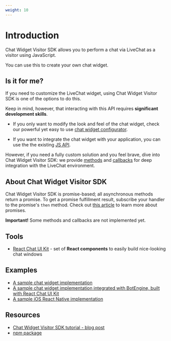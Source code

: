 ```yaml
---
weight: 10
---
```


# Introduction

Chat Widget Visitor SDK allows you to perform a chat via LiveChat as a visitor using JavaScript.

You can use this to create your own chat widget.

## Is it for me?

If you need to customize the LiveChat widget, using Chat Widget Visitor SDK is one of the options to do this.

Keep in mind, however, that interacting with this API requires **significant development skills**.

* If you only want to modify the look and feel of the chat widget, check our powerful yet easy to use [chat widget configurator](https://www.livechatinc.com/help/customize-your-chat/).

* If you want to integrate the chat widget with your application, you can use the the existing [JS API](https://docs.livechatinc.com/js-api/).

However, if you need a fully custom solution and you feel brave, dive into Chat Widget Visitor SDK: we provide [methods](#methods) and [callbacks](#callbacks) for deep integration with the LiveChat environment.

## About Chat Widget Visitor SDK

Chat Widget Visitor SDK is promise-based; all asynchronous methods return a promise. To get a promise fulfillment result, subscribe your handler to the promise's `then` method. Check out [this article](https://developer.mozilla.org/pl/docs/Web/JavaScript/Reference/Global_Objects/Promise) to learn more about promises.

**Important!** Some methods and callbacks are not implemented yet.

## Tools

* [React Chat UI Kit](https://docs.livechatinc.com/react-chat-ui-kit/) - set of **React components** to easily build nice-looking chat windows

## Examples

* [A sample chat widget implementation](https://glitch.com/#!/project/livechat-sample-chat-widget)
* [A sample chat widget implementation integrated with BotEngine, built with React Chat UI Kit](https://codesandbox.io/s/github/livechat/chat-widget-sample/tree/master/)
* [A sample iOS React Native implementation](https://github.com/livechat/chat-window-react-native-example)

## Resources

* [Chat Widget Visitor SDK tutorial - blog post](https://developers.livechatinc.com/blog/livechat-visitor-sdk/)
* [npm package](https://www.npmjs.com/package/@livechat/livechat-visitor-sdk)
